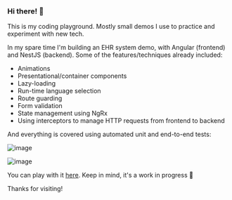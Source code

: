 ### Hi there! 👋

This is my coding playground. Mostly small demos I use to practice and experiment with new tech.

In my spare time I'm building an EHR system demo, with Angular (frontend) and NestJS (backend). Some of the features/techniques already included:

- Animations
- Presentational/container components
- Lazy-loading
- Run-time language selection
- Route guarding
- Form validation
- State management using NgRx
- Using interceptors to manage HTTP requests from frontend to backend

And everything is covered using automated unit and end-to-end tests:

![image](https://github.com/raskolnikov-rodion/raskolnikov-rodion/assets/22417165/f1542b73-aeef-4035-91af-06666441f2cc)

![image](https://github.com/raskolnikov-rodion/raskolnikov-rodion/assets/22417165/7606a586-8eab-4e94-848a-cc9576df8d03)

You can play with it [here](https://ehr-demo.netlify.app/). Keep in mind, it's a work in progress :construction_worker:

Thanks for visiting!

<!--
**raskolnikov-rodion/raskolnikov-rodion** is a ✨ _special_ ✨ repository because its `README.md` (this file) appears on your GitHub profile.

Here are some ideas to get you started:

- 🔭 I’m currently working on ...
- 🌱 I’m currently learning ...
- 👯 I’m looking to collaborate on ...
- 🤔 I’m looking for help with ...
- 💬 Ask me about ...
- 📫 How to reach me: ...
- 😄 Pronouns: ...
- ⚡ Fun fact: ...
-->
